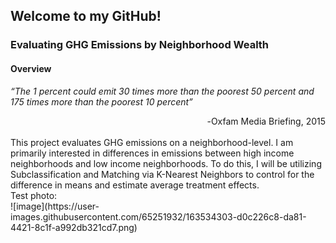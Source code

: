 ## Welcome to my GitHub!

### Evaluating GHG Emissions by Neighborhood Wealth
#### Overview
*“The 1 percent could emit 30 times more than the poorest 50 percent and 175 times more than the poorest 10 percent”* 
<div dir = "rtl">
Oxfam Media Briefing, 2015-

<div dir = "auto">
<br>
This project evaluates GHG emissions on a neighborhood-level. I am primarily interested in differences in emissions between high income neighborhoods and low income neighborhoods. To do this, I will be utilizing Subclassification and Matching via K-Nearest Neighbors to control for the difference in means and estimate average treatment effects. 
<br>
Test photo:
<br>
![image](https://user-images.githubusercontent.com/65251932/163534303-d0c226c8-da81-4421-8c1f-a992db321cd7.png)
